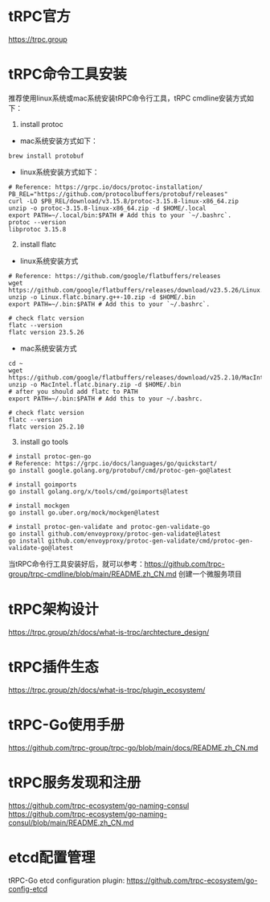 # tRPC官方
https://trpc.group

# tRPC命令工具安装
推荐使用linux系统或mac系统安装tRPC命令行工具，tRPC cmdline安装方式如下：
1. install protoc
- mac系统安装方式如下：
```shell
brew install protobuf
```
- linux系统安装方式如下：
```shell
# Reference: https://grpc.io/docs/protoc-installation/
PB_REL="https://github.com/protocolbuffers/protobuf/releases"
curl -LO $PB_REL/download/v3.15.8/protoc-3.15.8-linux-x86_64.zip
unzip -o protoc-3.15.8-linux-x86_64.zip -d $HOME/.local
export PATH=~/.local/bin:$PATH # Add this to your `~/.bashrc`.
protoc --version
libprotoc 3.15.8
```
2. install flatc
- linux系统安装方式
```shell
# Reference: https://github.com/google/flatbuffers/releases
wget https://github.com/google/flatbuffers/releases/download/v23.5.26/Linux.flatc.binary.g++-10.zip
unzip -o Linux.flatc.binary.g++-10.zip -d $HOME/.bin
export PATH=~/.bin:$PATH # Add this to your `~/.bashrc`.

# check flatc version
flatc --version
flatc version 23.5.26
```
- mac系统安装方式
```shell
cd ~
wget https://github.com/google/flatbuffers/releases/download/v25.2.10/MacIntel.flatc.binary.zip
unzip -o MacIntel.flatc.binary.zip -d $HOME/.bin
# after you should add flatc to PATH
export PATH=~/.bin:$PATH # Add this to your ~/.bashrc.

# check flatc version
flatc --version
flatc version 25.2.10
```

3. install go tools
```shell
# install protoc-gen-go
# Reference: https://grpc.io/docs/languages/go/quickstart/
go install google.golang.org/protobuf/cmd/protoc-gen-go@latest

# install goimports
go install golang.org/x/tools/cmd/goimports@latest

# install mockgen
go install go.uber.org/mock/mockgen@latest

# install protoc-gen-validate and protoc-gen-validate-go
go install github.com/envoyproxy/protoc-gen-validate@latest
go install github.com/envoyproxy/protoc-gen-validate/cmd/protoc-gen-validate-go@latest
```
当tRPC命令行工具安装好后，就可以参考：https://github.com/trpc-group/trpc-cmdline/blob/main/README.zh_CN.md 创建一个微服务项目

# tRPC架构设计
https://trpc.group/zh/docs/what-is-trpc/archtecture_design/

# tRPC插件生态
https://trpc.group/zh/docs/what-is-trpc/plugin_ecosystem/

# tRPC-Go使用手册
https://github.com/trpc-group/trpc-go/blob/main/docs/README.zh_CN.md

# tRPC服务发现和注册
https://github.com/trpc-ecosystem/go-naming-consul
https://github.com/trpc-ecosystem/go-naming-consul/blob/main/README.zh_CN.md

# etcd配置管理
tRPC-Go etcd configuration plugin: https://github.com/trpc-ecosystem/go-config-etcd
